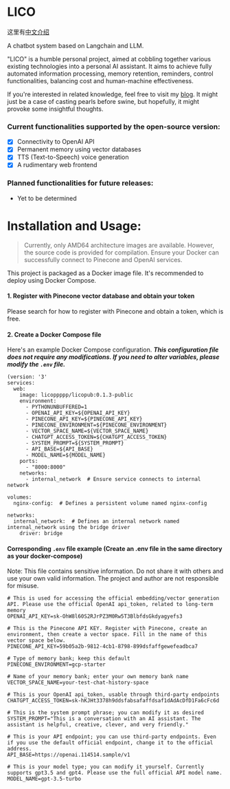 # LICO

这里有[中文介绍](https://github.com/4everhope/lico/blob/main/README.md)

A chatbot system based on Langchain and LLM.

"LICO" is a humble personal project, aimed at cobbling together various existing technologies into a personal AI assistant. It aims to achieve fully automated information processing, memory retention, reminders, control functionalities, balancing cost and human-machine effectiveness.

If you're interested in related knowledge, feel free to visit my [blog](https://blog.licolico.top). It might just be a case of casting pearls before swine, but hopefully, it might provoke some insightful thoughts.

### Current functionalities supported by the open-source version:

- [x] Connectivity to OpenAI API
- [x] Permanent memory using vector databases
- [x] TTS (Text-to-Speech) voice generation
- [x] A rudimentary web frontend

### Planned functionalities for future releases:

- Yet to be determined

# Installation and Usage:

> Currently, only AMD64 architecture images are available. However, the source code is provided for compilation. Ensure your Docker can successfully connect to Pinecone and OpenAI services.

This project is packaged as a Docker image file. It's recommended to deploy using Docker Compose.

#### 1. Register with Pinecone vector database and obtain your token

Please search for how to register with Pinecone and obtain a token, which is free.

#### 2. Create a Docker Compose file

Here's an example Docker Compose configuration. ***This configuration file does not require any modifications. If you need to alter variables, please modify the `.env` file.***

```docker-compose
(version: '3'
services:
  web:
    image: licoppppp/licopub:0.1.3-public
    environment:
      - PYTHONUNBUFFERED=1
      - OPENAI_API_KEY=${OPENAI_API_KEY}
      - PINECONE_API_KEY=${PINECONE_API_KEY}
      - PINECONE_ENVIRONMENT=${PINECONE_ENVIRONMENT}
      - VECTOR_SPACE_NAME=${VECTOR_SPACE_NAME}
      - CHATGPT_ACCESS_TOKEN=${CHATGPT_ACCESS_TOKEN}
      - SYSTEM_PROMPT=${SYSTEM_PROMPT}
      - API_BASE=${API_BASE}
      - MODEL_NAME=${MODEL_NAME}
    ports:
      - "8000:8000"
    networks:
      - internal_network  # Ensure service connects to internal network

volumes:
  nginx-config:  # Defines a persistent volume named nginx-config

networks:
  internal_network:  # Defines an internal network named internal_network using the bridge driver
    driver: bridge
```

#### Corresponding `.env` file example (Create an .env file in the same directory as your docker-compose)

Note: This file contains sensitive information. Do not share it with others and use your own valid information. The project and author are not responsible for misuse.

```.env
# This is used for accessing the official embedding/vector generation API. Please use the official OpenAI api_token, related to long-term memory
OPENAI_API_KEY=sk-OhW8l60S2RJrPZ3M0Rw5T3BlbfdsGkdyagyefs3

# This is the Pinecone API KEY. Register with Pinecone, create an environment, then create a vector space. Fill in the name of this vector space below.
PINECONE_API_KEY=59b05a2b-9812-4cb1-8798-899dsfaffgewefeadbca7

# Type of memory bank; keep this default
PINECONE_ENVIRONMENT=gcp-starter

# Name of your memory bank; enter your own memory bank name
VECTOR_SPACE_NAME=your-test-chat-history-space

# This is your OpenAI api_token, usable through third-party endpoints
CHATGPT_ACCESS_TOKEN=sk-hKJHt3378h9ddsfabsafaffdsaf1dAdAcDfD1Fa6cFc6d

# This is the system prompt phrase; you can modify it as desired
SYSTEM_PROMPT="This is a conversation with an AI assistant. The assistant is helpful, creative, clever, and very friendly."

# This is your API endpoint; you can use third-party endpoints. Even if you use the default official endpoint, change it to the official address.
API_BASE=https://openai.114514.sample/v1

# This is your model type; you can modify it yourself. Currently supports gpt3.5 and gpt4. Please use the full official API model name.
MODEL_NAME=gpt-3.5-turbo
```